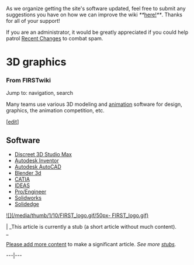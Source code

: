 As we organize getting the site's software updated, feel free to submit any
suggestions you have on how we can improve the wiki
_**_[here!](/index.php/User:Hallry/Suggestions "User:Hallry/Suggestions"
)_**_. Thanks for all of your support!

If you are an administrator, it would be greatly appreciated if you could help
patrol [Recent Changes](/index.php/Special:Recentchanges
"Special:Recentchanges" ) to combat spam.

# 3D graphics

### From FIRSTwiki

Jump to: navigation, search

Many teams use various 3D modeling and [animation](/index.php/Animation
"Animation" ) software for design, graphics, the animation competition, etc.

[[edit](/index.php?title=3D_graphics&action=edit&section=1 "Edit section:
Software" )]

## Software

  * [Discreet 3D Studio Max](/index.php/3D_Studio_Max "3D Studio Max" )
  * [Autodesk Inventor](/index.php/Autodesk_Inventor "Autodesk Inventor" )
  * [Autodesk AutoCAD](/index.php/AutoCAD "AutoCAD" )
  * [Blender 3d](/index.php/Blender_3d "Blender 3d" )
  * [CATIA](/index.php?title=CATIA&action=edit "CATIA" )
  * [IDEAS](/index.php?title=IDEAS&action=edit "IDEAS" )
  * [Pro/Engineer](/index.php?title=Pro/Engineer&action=edit "Pro/Engineer" )
  * [Solidworks](/index.php?title=Solidworks&action=edit "Solidworks" )
  * [Solidedge](/index.php?title=Solidedge&action=edit "Solidedge" )

  

[![](/media/thumb/1/10/FIRST_logo.gif/50px-
FIRST_logo.gif)](/index.php/Image:FIRST_logo.gif "" )

|  _This article is currently a stub (a short article without much content).  
_

[Please add more
content](http://www.firstwiki.net/index.php?title=3D_graphics&action=edit
"http://www.firstwiki.net/index.php?title=3D_graphics&action=edit" ) to make a
significant article. _See more [stubs](/index.php/Special:Shortpages
"Special:Shortpages" )._  
  
---|---  
  

